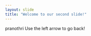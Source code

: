 ```yaml
---
layout: slide
title: "Welcome to our second slide!"
---
```

pranothri
Use the left arrow to go back!
